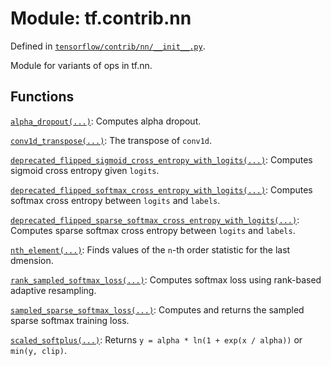 <div itemscope itemtype="http://developers.google.com/ReferenceObject">
<meta itemprop="name" content="tf.contrib.nn" />
<meta itemprop="path" content="Stable" />
</div>

# Module: tf.contrib.nn



Defined in [`tensorflow/contrib/nn/__init__.py`](https://www.tensorflow.org/code/tensorflow/contrib/nn/__init__.py).

Module for variants of ops in tf.nn.


## Functions

[`alpha_dropout(...)`](../../tf/contrib/nn/alpha_dropout.md): Computes alpha dropout.

[`conv1d_transpose(...)`](../../tf/contrib/nn/conv1d_transpose.md): The transpose of `conv1d`.

[`deprecated_flipped_sigmoid_cross_entropy_with_logits(...)`](../../tf/contrib/nn/deprecated_flipped_sigmoid_cross_entropy_with_logits.md): Computes sigmoid cross entropy given `logits`.

[`deprecated_flipped_softmax_cross_entropy_with_logits(...)`](../../tf/contrib/nn/deprecated_flipped_softmax_cross_entropy_with_logits.md): Computes softmax cross entropy between `logits` and `labels`.

[`deprecated_flipped_sparse_softmax_cross_entropy_with_logits(...)`](../../tf/contrib/nn/deprecated_flipped_sparse_softmax_cross_entropy_with_logits.md): Computes sparse softmax cross entropy between `logits` and `labels`.

[`nth_element(...)`](../../tf/contrib/nn/nth_element.md): Finds values of the `n`-th order statistic for the last dmension.

[`rank_sampled_softmax_loss(...)`](../../tf/contrib/nn/rank_sampled_softmax_loss.md): Computes softmax loss using rank-based adaptive resampling.

[`sampled_sparse_softmax_loss(...)`](../../tf/contrib/nn/sampled_sparse_softmax_loss.md): Computes and returns the sampled sparse softmax training loss.

[`scaled_softplus(...)`](../../tf/contrib/nn/scaled_softplus.md): Returns `y = alpha * ln(1 + exp(x / alpha))` or `min(y, clip)`.

